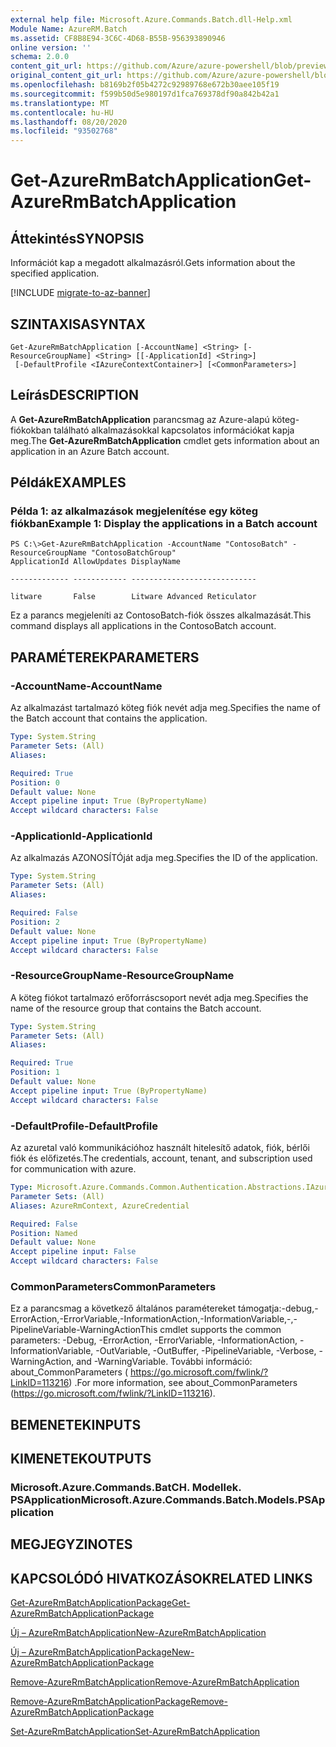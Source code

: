 ```yaml
---
external help file: Microsoft.Azure.Commands.Batch.dll-Help.xml
Module Name: AzureRM.Batch
ms.assetid: CF8B8E94-3C6C-4D68-B55B-956393890946
online version: ''
schema: 2.0.0
content_git_url: https://github.com/Azure/azure-powershell/blob/preview/src/ResourceManager/AzureBatch/Commands.Batch/help/Get-AzureRmBatchApplication.md
original_content_git_url: https://github.com/Azure/azure-powershell/blob/preview/src/ResourceManager/AzureBatch/Commands.Batch/help/Get-AzureRmBatchApplication.md
ms.openlocfilehash: b8169b2f05b4272c92989768e672b30aee105f19
ms.sourcegitcommit: f599b50d5e980197d1fca769378df90a842b42a1
ms.translationtype: MT
ms.contentlocale: hu-HU
ms.lasthandoff: 08/20/2020
ms.locfileid: "93502768"
---
```

# <span data-ttu-id="d5e84-101">Get-AzureRmBatchApplication</span><span class="sxs-lookup"><span data-stu-id="d5e84-101">Get-AzureRmBatchApplication</span></span>

## <span data-ttu-id="d5e84-102">Áttekintés</span><span class="sxs-lookup"><span data-stu-id="d5e84-102">SYNOPSIS</span></span>
<span data-ttu-id="d5e84-103">Információt kap a megadott alkalmazásról.</span><span class="sxs-lookup"><span data-stu-id="d5e84-103">Gets information about the specified application.</span></span>

[!INCLUDE [migrate-to-az-banner](../../includes/migrate-to-az-banner.md)]

## <span data-ttu-id="d5e84-104">SZINTAXISA</span><span class="sxs-lookup"><span data-stu-id="d5e84-104">SYNTAX</span></span>

```
Get-AzureRmBatchApplication [-AccountName] <String> [-ResourceGroupName] <String> [[-ApplicationId] <String>]
 [-DefaultProfile <IAzureContextContainer>] [<CommonParameters>]
```

## <span data-ttu-id="d5e84-105">Leírás</span><span class="sxs-lookup"><span data-stu-id="d5e84-105">DESCRIPTION</span></span>
<span data-ttu-id="d5e84-106">A **Get-AzureRmBatchApplication** parancsmag az Azure-alapú köteg-fiókokban található alkalmazásokkal kapcsolatos információkat kapja meg.</span><span class="sxs-lookup"><span data-stu-id="d5e84-106">The **Get-AzureRmBatchApplication** cmdlet gets information about an application in an Azure Batch account.</span></span>

## <span data-ttu-id="d5e84-107">Példák</span><span class="sxs-lookup"><span data-stu-id="d5e84-107">EXAMPLES</span></span>

### <span data-ttu-id="d5e84-108">Példa 1: az alkalmazások megjelenítése egy köteg fiókban</span><span class="sxs-lookup"><span data-stu-id="d5e84-108">Example 1: Display the applications in a Batch account</span></span>
```
PS C:\>Get-AzureRmBatchApplication -AccountName "ContosoBatch" -ResourceGroupName "ContosoBatchGroup"
ApplicationId AllowUpdates DisplayName

------------- ------------ ----------------------------

litware       False        Litware Advanced Reticulator
```

<span data-ttu-id="d5e84-109">Ez a parancs megjeleníti az ContosoBatch-fiók összes alkalmazását.</span><span class="sxs-lookup"><span data-stu-id="d5e84-109">This command displays all applications in the ContosoBatch account.</span></span>

## <span data-ttu-id="d5e84-110">PARAMÉTEREK</span><span class="sxs-lookup"><span data-stu-id="d5e84-110">PARAMETERS</span></span>

### <span data-ttu-id="d5e84-111">-AccountName</span><span class="sxs-lookup"><span data-stu-id="d5e84-111">-AccountName</span></span>
<span data-ttu-id="d5e84-112">Az alkalmazást tartalmazó köteg fiók nevét adja meg.</span><span class="sxs-lookup"><span data-stu-id="d5e84-112">Specifies the name of the Batch account that contains the application.</span></span>

```yaml
Type: System.String
Parameter Sets: (All)
Aliases: 

Required: True
Position: 0
Default value: None
Accept pipeline input: True (ByPropertyName)
Accept wildcard characters: False
```

### <span data-ttu-id="d5e84-113">-ApplicationId</span><span class="sxs-lookup"><span data-stu-id="d5e84-113">-ApplicationId</span></span>
<span data-ttu-id="d5e84-114">Az alkalmazás AZONOSÍTÓját adja meg.</span><span class="sxs-lookup"><span data-stu-id="d5e84-114">Specifies the ID of the application.</span></span>

```yaml
Type: System.String
Parameter Sets: (All)
Aliases: 

Required: False
Position: 2
Default value: None
Accept pipeline input: True (ByPropertyName)
Accept wildcard characters: False
```

### <span data-ttu-id="d5e84-115">-ResourceGroupName</span><span class="sxs-lookup"><span data-stu-id="d5e84-115">-ResourceGroupName</span></span>
<span data-ttu-id="d5e84-116">A köteg fiókot tartalmazó erőforráscsoport nevét adja meg.</span><span class="sxs-lookup"><span data-stu-id="d5e84-116">Specifies the name of the resource group that contains the Batch account.</span></span>

```yaml
Type: System.String
Parameter Sets: (All)
Aliases: 

Required: True
Position: 1
Default value: None
Accept pipeline input: True (ByPropertyName)
Accept wildcard characters: False
```

### <span data-ttu-id="d5e84-117">-DefaultProfile</span><span class="sxs-lookup"><span data-stu-id="d5e84-117">-DefaultProfile</span></span>
<span data-ttu-id="d5e84-118">Az azuretal való kommunikációhoz használt hitelesítő adatok, fiók, bérlői fiók és előfizetés.</span><span class="sxs-lookup"><span data-stu-id="d5e84-118">The credentials, account, tenant, and subscription used for communication with azure.</span></span>

```yaml
Type: Microsoft.Azure.Commands.Common.Authentication.Abstractions.IAzureContextContainer
Parameter Sets: (All)
Aliases: AzureRmContext, AzureCredential

Required: False
Position: Named
Default value: None
Accept pipeline input: False
Accept wildcard characters: False
```

### <span data-ttu-id="d5e84-119">CommonParameters</span><span class="sxs-lookup"><span data-stu-id="d5e84-119">CommonParameters</span></span>
<span data-ttu-id="d5e84-120">Ez a parancsmag a következő általános paramétereket támogatja:-debug,-ErrorAction,-ErrorVariable,-InformationAction,-InformationVariable,-,-PipelineVariable-WarningAction</span><span class="sxs-lookup"><span data-stu-id="d5e84-120">This cmdlet supports the common parameters: -Debug, -ErrorAction, -ErrorVariable, -InformationAction, -InformationVariable, -OutVariable, -OutBuffer, -PipelineVariable, -Verbose, -WarningAction, and -WarningVariable.</span></span> <span data-ttu-id="d5e84-121">További információ: about_CommonParameters ( https://go.microsoft.com/fwlink/?LinkID=113216) .</span><span class="sxs-lookup"><span data-stu-id="d5e84-121">For more information, see about_CommonParameters (https://go.microsoft.com/fwlink/?LinkID=113216).</span></span>

## <span data-ttu-id="d5e84-122">BEMENETEK</span><span class="sxs-lookup"><span data-stu-id="d5e84-122">INPUTS</span></span>

## <span data-ttu-id="d5e84-123">KIMENETEK</span><span class="sxs-lookup"><span data-stu-id="d5e84-123">OUTPUTS</span></span>

### <span data-ttu-id="d5e84-124">Microsoft.Azure.Commands.BatCH. Modellek. PSApplication</span><span class="sxs-lookup"><span data-stu-id="d5e84-124">Microsoft.Azure.Commands.Batch.Models.PSApplication</span></span>

## <span data-ttu-id="d5e84-125">MEGJEGYZI</span><span class="sxs-lookup"><span data-stu-id="d5e84-125">NOTES</span></span>

## <span data-ttu-id="d5e84-126">KAPCSOLÓDÓ HIVATKOZÁSOK</span><span class="sxs-lookup"><span data-stu-id="d5e84-126">RELATED LINKS</span></span>

[<span data-ttu-id="d5e84-127">Get-AzureRmBatchApplicationPackage</span><span class="sxs-lookup"><span data-stu-id="d5e84-127">Get-AzureRmBatchApplicationPackage</span></span>](./Get-AzureRmBatchApplicationPackage.md)

[<span data-ttu-id="d5e84-128">Új – AzureRmBatchApplication</span><span class="sxs-lookup"><span data-stu-id="d5e84-128">New-AzureRmBatchApplication</span></span>](./New-AzureRmBatchApplication.md)

[<span data-ttu-id="d5e84-129">Új – AzureRmBatchApplicationPackage</span><span class="sxs-lookup"><span data-stu-id="d5e84-129">New-AzureRmBatchApplicationPackage</span></span>](./New-AzureRmBatchApplicationPackage.md)

[<span data-ttu-id="d5e84-130">Remove-AzureRmBatchApplication</span><span class="sxs-lookup"><span data-stu-id="d5e84-130">Remove-AzureRmBatchApplication</span></span>](./Remove-AzureRmBatchApplication.md)

[<span data-ttu-id="d5e84-131">Remove-AzureRmBatchApplicationPackage</span><span class="sxs-lookup"><span data-stu-id="d5e84-131">Remove-AzureRmBatchApplicationPackage</span></span>](./Remove-AzureRmBatchApplicationPackage.md)

[<span data-ttu-id="d5e84-132">Set-AzureRmBatchApplication</span><span class="sxs-lookup"><span data-stu-id="d5e84-132">Set-AzureRmBatchApplication</span></span>](./Set-AzureRmBatchApplication.md)


